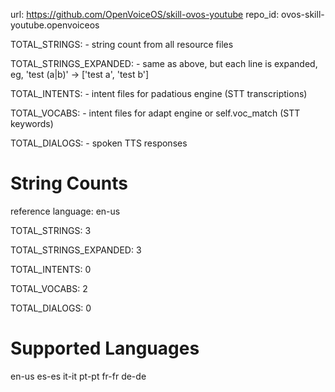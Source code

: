 
url: https://github.com/OpenVoiceOS/skill-ovos-youtube
repo_id: ovos-skill-youtube.openvoiceos

TOTAL_STRINGS:  - string count from all resource files

TOTAL_STRINGS_EXPANDED: - same as above, but each line is expanded, eg, 'test (a|b)' -> ['test a', 'test b']

TOTAL_INTENTS: - intent files for padatious engine (STT transcriptions)

TOTAL_VOCABS: - intent files for adapt engine or self.voc_match (STT keywords)

TOTAL_DIALOGS: - spoken TTS responses


# String Counts

reference language: en-us

TOTAL_STRINGS: 3  

TOTAL_STRINGS_EXPANDED: 3  

TOTAL_INTENTS: 0  

TOTAL_VOCABS: 2  

TOTAL_DIALOGS: 0  

# Supported Languages

en-us
es-es
it-it
pt-pt
fr-fr
de-de
